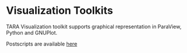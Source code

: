 # Visualization Toolkits

TARA Visualization toolkit supports graphical representation in ParaView, Python and GNUPlot.

Postscripts are available [here](../tree/master/PostScripts)
